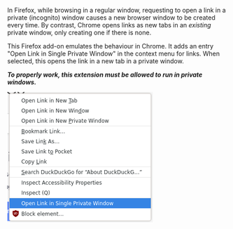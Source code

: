 In Firefox, while browsing in a regular window, requesting to open a
link in a private (incognito) window causes a new browser window to be
created every time. By contrast, Chrome opens links as new tabs in an
*existing* private window, only creating one if there is none.

This Firefox add-on emulates the behaviour in Chrome. It adds an entry
"Open Link in Single Private Window" in the context menu for
links. When selected, this opens the link in a new tab in a private
window.

***To properly work, this extension must be allowed to run in private
windows.***

![Screenshot](single-private-window.png)
